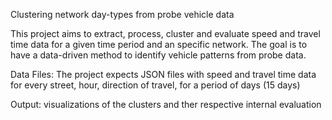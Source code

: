 Clustering network day-types from probe vehicle data

This project aims to extract, process, cluster and evaluate speed and travel time data for a given time period and an specific network. The goal is to have a data-driven method to identify vehicle patterns from probe data.

Data Files: The project expects JSON files with speed and travel time data for every street, hour, direction of travel, for a period of days (15 days)

Output: visualizations of the clusters and ther respective internal evaluation


